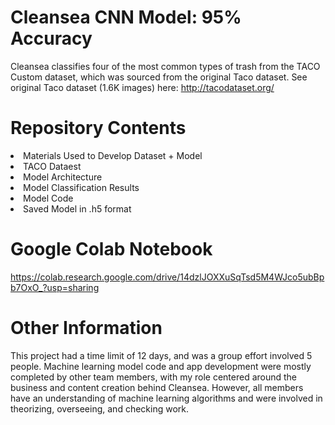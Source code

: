 # Cleansea CNN Model: 95% Accuracy

Cleansea classifies four of the most common types of trash from the TACO Custom dataset, which was sourced from the original Taco dataset. See original Taco dataset (1.6K images) here: http://tacodataset.org/ <br>

# Repository Contents
<li> Materials Used to Develop Dataset + Model </li>
<li> TACO Dataest </li>
<li> Model Architecture </li>
<li> Model Classification Results </li>
<li> Model Code </li>
<li> Saved Model in .h5 format </li>

# Google Colab Notebook
https://colab.research.google.com/drive/14dzlJOXXuSqTsd5M4WJco5ubBpb7OxO_?usp=sharing

# Other Information
This project had a time limit of 12 days, and was a group effort involved 5 people. Machine learning model code and app development were mostly completed by other team members, with my role centered around the business and content creation behind Cleansea. However, all members have an understanding of machine learning algorithms and were involved in theorizing, overseeing, and checking work. <br>
